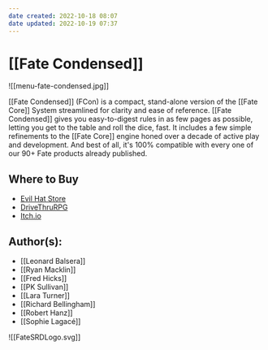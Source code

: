 ```yaml
---
date created: 2022-10-18 08:07
date updated: 2022-10-19 07:37
---
```


# [[Fate Condensed]]

![[menu-fate-condensed.jpg]]

[[Fate Condensed]] (FCon) is a compact, stand-alone version of the [[Fate Core]] System streamlined for clarity and ease of reference. [[Fate Condensed]] gives you easy-to-digest rules in as few pages as possible, letting you get to the table and roll the dice, fast. It includes a few simple refinements to the [[Fate Core]] engine honed over a decade of active play and development. And best of all, it's 100% compatible with every one of our 90+ Fate products already published.

## Where to Buy

- [Evil Hat Store](https://evilhat.com/product/fate-condensed/)
- [DriveThruRPG](https://www.drivethrurpg.com/product/302571/Fate-Condensed?affiliate_id=144937)
- [Itch.io](https://evilhat.itch.io/fate-condensed)

## Author(s):

- [[Leonard Balsera]]
- [[Ryan Macklin]]
- [[Fred Hicks]]
- [[PK Sullivan]]
- [[Lara Turner]]
- [[Richard Bellingham]]
- [[Robert Hanz]]
- [[Sophie Lagacé]]

![[FateSRDLogo.svg]]
